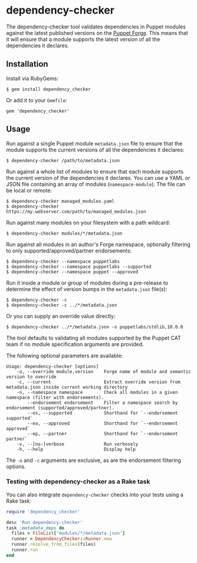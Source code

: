 # dependency-checker

The dependency-checker tool validates dependencies in Puppet modules against the
latest published versions on the [Puppet Forge](https://forge.puppet.com/). This
means that it will ensure that a module supports the latest version of all the
dependencies it declares.

## Installation

Install via RubyGems:

    $ gem install dependency_checker

Or add it to your `Gemfile`:

    gem 'dependency_checker'

## Usage

Run against a single Puppet module `metadata.json` file to ensure that the module
supports the current versions of all the dependencies it declares:

    $ dependency-checker /path/to/metadata.json

Run against a whole list of modules to ensure that each module supports the current
version of the dependencies it declares. You can use a YAML or JSON file containing
an array of modules (`namespace-module`). The file can be local or remote:

    $ dependency-checker managed_modules.yaml
    $ dependency-checker https://my.webserver.com/path/to/managed_modules.json

Run against many modules on your filesystem with a path wildcard:

    $ dependency-checker modules/*/metadata.json

Run against all modules in an author's Forge namespace, optionally filtering to
only supported/approved/partner endorsements:

    $ dependency-checker --namespace puppetlabs
    $ dependency-checker --namespace puppetlabs --supported
    $ dependency-checker --namespace puppet --approved

Run it inside a module or group of modules during a pre-release to determine the
effect of version bumps in the `metadata.json` file(s):

    $ dependency-checker -c
    $ dependency-checker -c ../*/metadata.json

Or you can supply an override value directly:

    $ dependency-checker ../*/metadata.json -o puppetlabs/stdlib,10.0.0

The tool defaults to validating all modules supported by the Puppet CAT team if
no module specification arguments are provided.

The following optional parameters are available:

```text
Usage: dependency-checker [options]
    -o, --override module,version    Forge name of module and semantic version to override
    -c, --current                    Extract override version from metadata.json inside current working directory
    -n, --namespace namespace        Check all modules in a given namespace (filter with endorsements).
        --endorsement endorsement    Filter a namespace search by endorsement (supported/approved/partner).
        --es, --supported            Shorthand for `--endorsement supported`
        --ea, --approved             Shorthand for `--endorsement approved`
        --ep, --partner              Shorthand for `--endorsement partner`
    -v, --[no-]verbose               Run verbosely
    -h, --help                       Display help
```

The `-o` and `-c` arguments are exclusive, as are the endorsement filtering options.

### Testing with dependency-checker as a Rake task

You can also integrate `dependency-checker` checks into your tests using a Rake task:

```ruby
require 'dependency_checker'

desc 'Run dependency-checker'
task :metadata_deps do
  files = FileList['modules/*/metadata.json']
  runner = DependencyChecker::Runner.new
  runner.resolve_from_files(files)
  runner.run
end
```
